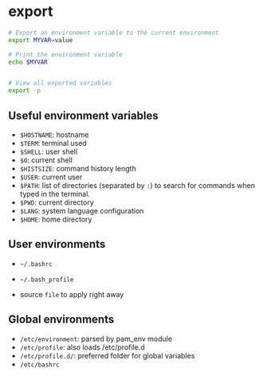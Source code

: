# export

```sh
# Export an environment variable to the current environment
export MYVAR=value

# Print the environment variable
echo $MYVAR


# View all exported variables
export -p
```

## Useful environment variables

- `$HOSTNAME`: hostname
- `$TERM`: terminal used
- `$SHELL`: user shell
- `$0`: current shell
- `$HISTSIZE`: command history length
- `$USER`: current user
- `$PATH`: list of directories (separated by `:`) to search for commands when typed in the terminal.
- `$PWD`: current directory
- `$LANG`: system language configuration
- `$HOME`: home directory

## User environments

- `~/.bashrc`
- `~/.bash_profile`

- source `file` to apply right away

## Global environments

- `/etc/environment`: parsed by pam_env module
- `/etc/profile`: also loads /etc/profile.d
- `/etc/profile.d/`: preferred folder for global variables
- `/etc/bashrc`

